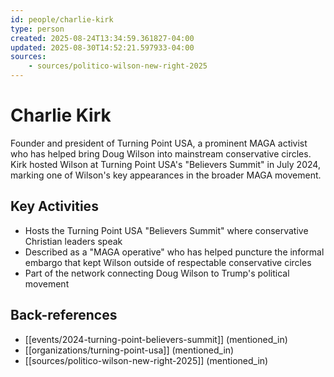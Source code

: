 ```yaml
---
id: people/charlie-kirk
type: person
created: 2025-08-24T13:34:59.361827-04:00
updated: 2025-08-30T14:52:21.597933-04:00
sources:
    - sources/politico-wilson-new-right-2025
---
```


# Charlie Kirk

Founder and president of Turning Point USA, a prominent MAGA activist who has helped bring Doug Wilson into mainstream conservative circles. Kirk hosted Wilson at Turning Point USA's "Believers Summit" in July 2024, marking one of Wilson's key appearances in the broader MAGA movement.

## Key Activities

- Hosts the Turning Point USA "Believers Summit" where conservative Christian leaders speak
- Described as a "MAGA operative" who has helped puncture the informal embargo that kept Wilson outside of respectable conservative circles
- Part of the network connecting Doug Wilson to Trump's political movement

## Back-references
<!-- Auto-maintained by the system -->
- [[events/2024-turning-point-believers-summit]] (mentioned_in)
- [[organizations/turning-point-usa]] (mentioned_in)
- [[sources/politico-wilson-new-right-2025]] (mentioned_in)

